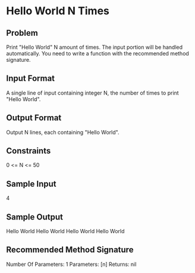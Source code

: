 # Hello World N Times

## Problem
Print "Hello World" N amount of times. The input portion will be handled automatically. You need to write a function with the recommended method signature.

## Input Format
A single line of input containing integer N, the number of times to print "Hello World".

## Output Format
Output N lines, each containing "Hello World".

## Constraints
0 <= N <= 50

## Sample Input
4

## Sample Output
Hello World
Hello World
Hello World
Hello World

## Recommended Method Signature
Number Of Parameters: 1
Parameters: [n]
Returns: nil
